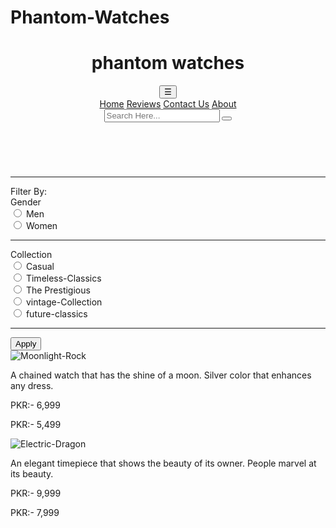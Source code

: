 # Phantom-Watches
<!DOCTYPE html>
<html lang="en">
<head>
  <meta charset="UTF-8">
  <meta name="viewport" content="width=device-width, initial-scale=1.0">
  <title>Phantom Watches</title>
  <link rel="stylesheet" href="../CSS/style.css">
  <link rel="stylesheet" href="../CSS/function.css">
  <link rel="stylesheet" href="../CSS/filter.css">
  <link href="https://fonts.googleapis.com/css2?family=Montserrat:wght@400;700&display=swap" rel="stylesheet">
  <link rel="stylesheet" href="../CSS/animation.css">
</head>
<body>
  <header>
  <div class="logocontainer">
    <h1 id="logo">phantom watches</h1>
   <div class="dropdown">
    <button onclick="myfunction()" class="dropdown-btn">&#9776;</button>
    <div id="option-dp" class="navigation">
      <a href="/index.html">Home</a>
      <a href="/reviews.html">Reviews</a>
      <a href="/Contact.html">Contact Us</a>
      <a href="/About.html">About</a>
    </div>
   </div>
  </div>
  <form class="search-bar">
    <input type="text" id="search-bar" placeholder="Search Here...">
    <button id="search-button"><i class="fa-solid fa-magnifying-glass"></i></button>
  </form>
  </header>
  <br> 
  <hr>
  </section>
  <section class="types">
    <div id="Filter">Filter By:</div>
     <span class="gender">
       <form action="/index.html" method="get">
        <div class="labels">Gender</div>
        <input type="radio" name="gender" class="style-type" id="men">
        <label for="men" class="filter-types">
         Men
        </label>
         <br>
         <input type="radio" name="gender" class="style-type" id="women">
        <label for="women" class="filter-types">
         Women
        </label>
       </form>
     </span>
     <hr>
     <span class="style">
       <form action="/action.php">
         <div class="labels">Collection</div>
         <input type="radio" name="style" class="style-type" id="casual">
         <label for="casual" class="filter-types">
           Casual
         </label>
         <br>
         <input type="radio" name="style" class="style-type" id="timeless-classics">
         <label for="timeless-classics" class="filter-types" >
           Timeless-Classics
         </label>
         <br>
         <input type="radio" name="style" class="style-type" id="prestigious">
         <label for="prestigious" class="filter-types">
           The Prestigious
         </label>
         <br>
         <input type="radio" name="style" class="style-type" id="vintage-collection">
         <label for="vintage-collection" class="filter-types">
           vintage-Collection
         </label>
         <br>
         <input type="radio" name="style" class="style-type" id="future-classic">
         <label for="future-classic" class="filter-types" >
           future-classics
         </label>
       </form>
     </span>
     <hr>
     <button  onclick="applyfunction()" id="filter-button">Apply</button>
   </section>
  <section class="section1">
    <div class="watches" data-gender="men" data-style="timeless-classics">
      <img src="/1_HTML/silver watch.webp" alt="Moonlight-Rock" class="img-watch">
      <p class="p-watch">A chained watch that has the shine of a moon. Silver color that enhances any dress.</p>
      <p class="oprice">PKR:- 6,999</p>
      <p class="rprice">PKR:- 5,499</p>
    </div>
    <div class="watches" data-gender="women" data-style="future-classics">
      <img src="/1_HTML/blue watch 2nd.jpg" alt="Electric-Dragon" class="img-watch">
      <p class="p-watch">An elegant timepiece that shows the beauty of its owner. People marvel at its beauty.</p>
      <p class="oprice">PKR:- 9,999</p>
      <p class="rprice">PKR:- 7,999</p>
    </div>
  </section>
  <br>
  <br>
  <div id="loader"></div>
  <script src="../JS/funtion.js"></script>
  <script src="https://kit.fontawesome.com/8e1296e27d.js" crossorigin="anonymous"></script>
</body>
</html>
